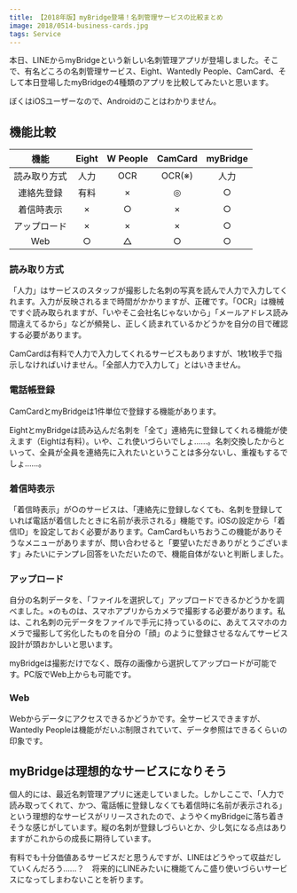 ```yaml
---
title: 【2018年版】myBridge登場！名刺管理サービスの比較まとめ
image: 2018/0514-business-cards.jpg
tags: Service
---
```


本日、LINEからmyBridgeという新しい名刺管理アプリが登場しました。そこで、有名どころの名刺管理サービス、Eight、Wantedly People、CamCard、そして本日登場したmyBridgeの4種類のアプリを比較してみたいと思います。

ぼくはiOSユーザーなので、Androidのことはわかりません。

## 機能比較

|機能|Eight|W People|CamCard|myBridge|
|:---:|:---:|:---:|:---:|:---:|
|読み取り方式|人力|OCR|OCR(※)|人力|
|連絡先登録|有料|×|◎|○|
|着信時表示|×|○|×|○|
|アップロード|×|×|×|○|
|Web|○|△|○|○|

### 読み取り方式

「人力」はサービスのスタッフが撮影した名刺の写真を読んで人力で入力してくれます。入力が反映されるまで時間がかかりますが、正確です。「OCR」は機械ですぐ読み取られますが、「いやそこ会社名じゃないから」「メールアドレス読み間違えてるから」などが頻発し、正しく読まれているかどうかを自分の目で確認する必要があります。

CamCardは有料で人力で入力してくれるサービスもありますが、1枚1枚手で指示しなければいけません。「全部人力で入力して」とはいきません。

### 電話帳登録

CamCardとmyBridgeは1件単位で登録する機能があります。

EightとmyBridgeは読み込んだ名刺を「全て」連絡先に登録してくれる機能が使えます（Eightは有料）。いや、これ使いづらいでしょ……。名刺交換したからといって、全員が全員を連絡先に入れたいということは多分ないし、重複もするでしょ……。

### 着信時表示

「着信時表示」が○のサービスは、「連絡先に登録しなくても、名刺を登録していれば電話が着信したときに名前が表示される」機能です。iOSの設定から「着信ID」を設定しておく必要があります。CamCardもいちおうこの機能がありそうなメニューがありますが、問い合わせると「要望いただきありがとうございます」みたいにテンプレ回答をいただいたので、機能自体がないと判断しました。

### アップロード

自分の名刺データを、「ファイルを選択して」アップロードできるかどうかを調べました。×のものは、スマホアプリからカメラで撮影する必要があります。私は、これ名刺の元データをファイルで手元に持っているのに、あえてスマホのカメラで撮影して劣化したものを自分の「顔」のように登録させるなんてサービス設計が頭おかしいと思います。

myBridgeは撮影だけでなく、既存の画像から選択してアップロードが可能です。PC版でWeb上からも可能です。

### Web

Webからデータにアクセスできるかどうかです。全サービスできますが、Wantedly Peopleは機能がだいぶ制限されていて、データ参照はできるくらいの印象です。

## myBridgeは理想的なサービスになりそう

個人的には、最近名刺管理アプリに迷走していました。しかしここで、「人力で読み取ってくれて、かつ、電話帳に登録しなくても着信時に名前が表示される」という理想的なサービスがリリースされたので、ようやくmyBridgeに落ち着きそうな感じがしています。縦の名刺が登録しづらいとか、少し気になる点はありますがこれからの成長に期待しています。

有料でも十分価値あるサービスだと思うんですが、LINEはどうやって収益だしていくんだろう……？　将来的にLINEみたいに機能てんこ盛り使いづらいサービスになってしまわないことを祈ります。
